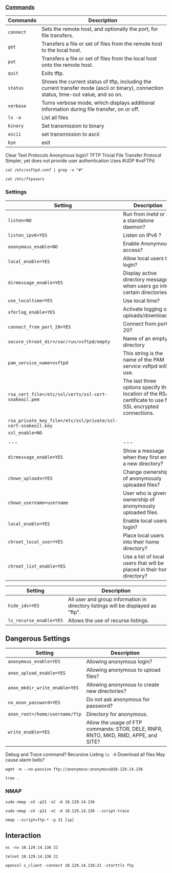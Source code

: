 ### [Commands](https://www.smartfile.com/blog/the-ultimate-ftp-commands-list/)

| **Commands** | **Description**                                                                                                                        |
| ------------ | -------------------------------------------------------------------------------------------------------------------------------------- |
| `connect`    | Sets the remote host, and optionally the port, for file transfers.                                                                     |
| `get`        | Transfers a file or set of files from the remote host to the local host.                                                               |
| `put`        | Transfers a file or set of files from the local host onto the remote host.                                                             |
| `quit`       | Exits tftp.                                                                                                                            |
| `status`     | Shows the current status of tftp, including the current transfer mode (ascii or binary), connection status, time-out value, and so on. |
| `verbose`    | Turns verbose mode, which displays additional information during file transfer, on or off.                                             |
| `ls -a`      | List all files                                                                                                                         |
| `binary`     | Set transmission to binary                                                                                                             |
| `ascii`      | set transmission to ascii                                                                                                              |
| `bye`|exit                                                                                                                                        |

Clear Text Protocols
Anonymous login?
TFTP
	Trivial File Transfer Protocol
	Simpler, yet does not provide user authentication
	Uses #UDP
#vsFTPd
```shell
cat /etc/vsftpd.conf | grep -v "#"
```
```shell
cat /etc/ftpusers
```

### Settings 

|**Setting**|**Description**|
|---|---|
|`listen=NO`|Run from inetd or as a standalone daemon?|
|`listen_ipv6=YES`|Listen on IPv6 ?|
|`anonymous_enable=NO`|Enable Anonymous access?|
|`local_enable=YES`|Allow local users to login?|
|`dirmessage_enable=YES`|Display active directory messages when users go into certain directories?|
|`use_localtime=YES`|Use local time?|
|`xferlog_enable=YES`|Activate logging of uploads/downloads?|
|`connect_from_port_20=YES`|Connect from port 20?|
|`secure_chroot_dir=/var/run/vsftpd/empty`|Name of an empty directory|
|`pam_service_name=vsftpd`|This string is the name of the PAM service vsftpd will use.|
|`rsa_cert_file=/etc/ssl/certs/ssl-cert-snakeoil.pem`|The last three options specify the location of the RSA certificate to use for SSL encrypted connections.|
|`rsa_private_key_file=/etc/ssl/private/ssl-cert-snakeoil.key`||
|`ssl_enable=NO`||
|   |   |
|---|---|
|`dirmessage_enable=YES`|Show a message when they first enter a new directory?|
|`chown_uploads=YES`|Change ownership of anonymously uploaded files?|
|`chown_username=username`|User who is given ownership of anonymously uploaded files.|
|`local_enable=YES`|Enable local users to login?|
|`chroot_local_user=YES`|Place local users into their home directory?|
|`chroot_list_enable=YES`|Use a list of local users that will be placed in their home directory?|

|**Setting**|**Description**|
|---|---|
|`hide_ids=YES`|All user and group information in directory listings will be displayed as "ftp".|
|`ls_recurse_enable=YES`|Allows the use of recurse listings.|

## Dangerous Settings 

|**Setting**|**Description**|
|---|---|
|`anonymous_enable=YES`|Allowing anonymous login?|
|`anon_upload_enable=YES`|Allowing anonymous to upload files?|
|`anon_mkdir_write_enable=YES`|Allowing anonymous to create new directories?|
|`no_anon_password=YES`|Do not ask anonymous for password?|
|`anon_root=/home/username/ftp`|Directory for anonymous.|
|`write_enable=YES`|Allow the usage of FTP commands: STOR, DELE, RNFR, RNTO, MKD, RMD, APPE, and SITE?|

Debug and Trace command?
Recursive Listing 
	`ls -R`
Download all files
May cause alarm bells?
```shell
wget -m --no-passive ftp://anonymous:anonymous@10.129.14.136

tree . 

```

### NMAP

```shell
sudo nmap -sV -p21 -sC -A 10.129.14.136
```
```shell
sudo nmap -sV -p21 -sC -A 10.129.14.136 --script-trace
```
```shell
nmap --script=ftp-* -p 21 [ip]
```
## Interaction
```shell
nc -nv 10.129.14.136 21
```
```shell-session
telnet 10.129.14.136 21
```
```shell-session
openssl s_client -connect 10.129.14.136:21 -starttls ftp
```
